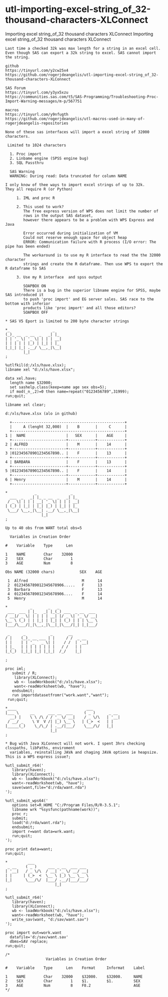 # utl-importing-excel-string_of_32-thousand-characters-XLConnect
Importing excel string_of_32 thousand characters XLConnect 
    Importing excel string_of_32 thousand characters XLConnect                                                      
                                                                                                                    
    Last time a checked 32k was max length for a string in an excel cell.                                           
    Even though SAS can export a 32k string to excel. SAS cannot import the string.                                 
                                                                                                                    
    github                                                                                                          
    https://tinyurl.com/y2cw25x4                                                                                    
    https://github.com/rogerjdeangelis/utl-importing-excel-string_of_32-thousand-characters-XLConnect               
                                                                                                                    
    SAS Forum                                                                                                       
    https://tinyurl.com/y3yx5xzu                                                                                    
    https://communities.sas.com/t5/SAS-Programming/Troubleshooting-Proc-Import-Warning-messages/m-p/567751          
                                                                                                                    
    macros                                                                                                          
    https://tinyurl.com/y9nfugth                                                                                    
    https://github.com/rogerjdeangelis/utl-macros-used-in-many-of-rogerjdeangelis-repositories                      
                                                                                                                    
    None of these sas interfaces will import a excel string of 32000 characters.                                    
                                                                                                                    
     Limited to 1024 characters                                                                                     
                                                                                                                    
      1. Proc import                                                                                                
      2. Linbame engine (SPSS engine bug)                                                                           
      3. SQL Passthru                                                                                               
                                                                                                                    
      SAS Warning                                                                                                   
      WARNING: During read: Data truncated for column NAME                                                          
                                                                                                                    
    I only know of thee ways to import excel strings of up to 32k.                                                  
    They all require R (or Python)                                                                                  
                                                                                                                    
         1. IML and proc R                                                                                          
                                                                                                                    
         2. This used to work?                                                                                      
            The free express version of WPS does not limit the number of                                            
            rows in the output SAS dataset,                                                                         
            however there appears to be a problem with WPS Express and Java                                         
                                                                                                                    
            Error occurred during initialization of VM                                                              
            Could not reserve enough space for object heap                                                          
            ERROR: Communication failure with R process (I/O error: The pipe has been ended)                        
                                                                                                                    
            The workaround is to use my R interface to read the the 32000 character                                 
            strings and create the R dataframe. Then use WPS to export the R dataframe to SAS                       
                                                                                                                    
         3. Use my R interface  and spss output                                                                     
                                                                                                                    
            SOAPBOX ON                                                                                              
            There is a bug in the superior libname engine for SPSS, maybe SAS introduced it                         
            to push 'proc import' and EG server sales. SAS race to the bottom with inferior                         
            products like 'proc import' and all those editors?                                                      
            SOAPBOX OFF                                                                                             
                                                                                                                    
    * SAS V5 Eport is limited to 200 byte character strings                                                         
                                                                                                                    
    *_                   _                                                                                          
    (_)_ __  _ __  _   _| |_                                                                                        
    | | '_ \| '_ \| | | | __|                                                                                       
    | | | | | |_) | |_| | |_                                                                                        
    |_|_| |_| .__/ \__,_|\__|                                                                                       
            |_|                                                                                                     
    ;                                                                                                               
                                                                                                                    
    %utlfkil(d:/xls/have.xlsx);                                                                                     
    libname xel "d:/xls/have.xlsx";                                                                                 
                                                                                                                    
    data xel.have;                                                                                                  
      length name $32000;                                                                                           
      set sashelp.class(keep=name age sex obs=5);                                                                   
      if mod(_n_,2)=0 then name=repeat("0123456789",31999);                                                         
    run;quit;                                                                                                       
                                                                                                                    
    libname xel clear;                                                                                              
                                                                                                                    
    d:/xls/have.xlsx (alo in github)                                                                                
                                                                                                                    
      +--------------------------------------------------+                                                          
      |     A (lenght 32,000)  |    B       |     C      |                                                          
      +--------------------------------------------------+                                                          
    1 |  NAME                  |   SEX      |    AGE     |                                                          
      +------------------------+------------+------------+                                                          
    2 | ALFRED                 |    M       |    14      |                                                          
      +------------------------+------------+------------+                                                          
    3 |012345678901234567890.. |    F       |    13      |                                                          
      +------------------------+------------+------------+                                                          
    4 | BARBARA                |    F       |    13      |                                                          
      +------------------------+------------+------------+                                                          
    5 |012345678901234567890.. |    F       |    14      |                                                          
      +------------------------+------------+------------+                                                          
    6 | Henry                  |    M       |    14      |                                                          
      +------------------------+------------+------------+                                                          
                                                                                                                    
    *            _               _                                                                                  
      ___  _   _| |_ _ __  _   _| |_                                                                                
     / _ \| | | | __| '_ \| | | | __|                                                                               
    | (_) | |_| | |_| |_) | |_| | |_                                                                                
     \___/ \__,_|\__| .__/ \__,_|\__|                                                                               
                    |_|                                                                                             
    ;                                                                                                               
                                                                                                                    
    Up to 40 obs from WANT total obs=5                                                                              
                                                                                                                    
      Variables in Creation Order                                                                                   
                                                                                                                    
    #    Variable    Type      Len                                                                                  
                                                                                                                    
    1    NAME        Char    32000                                                                                  
    2    SEX         Char        1                                                                                  
    3    AGE         Num         8                                                                                  
                                                                                                                    
    Obs NAME (32000 chars)           SEX    AGE                                                                     
                                                                                                                    
     1  Alfred                        M      14                                                                     
     2  0123456789012345678906.....   F      13                                                                     
     3  Barbara                       F      13                                                                     
     4  0123456789012345678906....    F      14                                                                     
     5  Henry                         M      14                                                                     
                                                                                                                    
    *          _       _   _                                                                                        
     ___  ___ | |_   _| |_(_) ___  _ __  ___                                                                        
    / __|/ _ \| | | | | __| |/ _ \| '_ \/ __|                                                                       
    \__ \ (_) | | |_| | |_| | (_) | | | \__ \                                                                       
    |___/\___/|_|\__,_|\__|_|\___/|_| |_|___/                                                                       
                                                                                                                    
     _      _           _       __                                                                                  
    / |    (_)_ __ ___ | |     / /  _ __                                                                            
    | |    | | '_ ` _ \| |    / /  | '__|                                                                           
    | |_   | | | | | | | |   / /   | |                                                                              
    |_(_)  |_|_| |_| |_|_|  /_/    |_|                                                                              
                                                                                                                    
    ;                                                                                                               
                                                                                                                    
    proc iml;                                                                                                       
       submit / R;                                                                                                  
        library(XLConnect);                                                                                         
        wb <- loadWorkbook("d:/xls/have.xlsx");                                                                     
        want<-readWorksheet(wb, "have");                                                                            
       endsubmit;                                                                                                   
       run importdatasetfromr("work.want","want");                                                                  
     run;quit;                                                                                                      
                                                                                                                    
    *____                               ___                                                                         
    |___ \     __      ___ __  ___     ( _ )      _ __                                                              
      __) |    \ \ /\ / / '_ \/ __|    / _ \/\   | '__|                                                             
     / __/ _    \ V  V /| |_) \__ \   | (_>  <   | |                                                                
    |_____(_)    \_/\_/ | .__/|___/    \___/\/   |_|                                                                
                        |_|                                                                                         
    ;                                                                                                               
                                                                                                                    
    * Bug with Java XLConnect will not work. I spent 3hrs checking clsspaths, libPaths, enviroment                  
      variables, reinstalling JAVA and chaging JAVA options ie heapsize. This is a WPS express issue?;              
                                                                                                                    
    %utl_submit_r64('                                                                                               
       library(haven);                                                                                              
       library(XLConnect);                                                                                          
       wb <- loadWorkbook("d:/xls/have.xlsx");                                                                      
       want<-readWorksheet(wb, "have");                                                                             
       save(want,file="d:/rda/want.rda")                                                                            
    ');                                                                                                             
                                                                                                                    
    %utl_submit_wps64('                                                                                             
       options set=R_HOME "C:/Program Files/R/R-3.5.1";                                                             
       libname wrk "%sysfunc(pathname(work))";                                                                      
       proc r;                                                                                                      
       submit;                                                                                                      
       load("d:/rda/want.rda");                                                                                     
       endsubmit;                                                                                                   
       import r=want data=wrk.want;                                                                                 
       run;quit;                                                                                                    
    ');                                                                                                             
                                                                                                                    
    proc print data=want;                                                                                           
    run;quit;                                                                                                       
                                                                                                                    
    *         ___                                                                                                   
     _ __    ( _ )     ___ _ __  ___ ___                                                                            
    | '__|   / _ \/\  / __| '_ \/ __/ __|                                                                           
    | |     | (_>  <  \__ \ |_) \__ \__ \                                                                           
    |_|      \___/\/  |___/ .__/|___/___/                                                                           
                          |_|                                                                                       
    ;                                                                                                               
                                                                                                                    
    %utl_submit_r64('                                                                                               
       library(haven);                                                                                              
       library(XLConnect);                                                                                          
       wb <- loadWorkbook("d:/xls/have.xlsx");                                                                      
       want<-readWorksheet(wb, "have");                                                                             
       write_sav(want, "d:/sav/want.sav")                                                                           
    ');                                                                                                             
                                                                                                                    
    proc import out=work.want                                                                                       
      datafile='d:/sav/want.sav'                                                                                    
      dbms=SAV replace;                                                                                             
    run;quit;                                                                                                       
                                                                                                                    
    /*                                                                                                              
                      Variables in Creation Order                                                                   
                                                                                                                    
    #    Variable    Type      Len    Format     Informat    Label                                                  
                                                                                                                    
    1    NAME        Char    32000    $32000.    $32000.     NAME                                                   
    2    SEX         Char        1    $1.        $1.         SEX                                                    
    3    AGE         Num         8    F8.2                   AGE                                                    
    */                                                                                                              
                                                                                                                    
